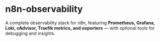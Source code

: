 # n8n-observability
A complete observability stack for n8n, featuring **Prometheus, Grafana, Loki, cAdvisor, Traefik metrics, and exporters** — with optional tools for debugging and insights.
